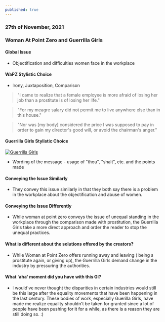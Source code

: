 ```yaml
---
published: true
---
```

### 27th of November, 2021

### Woman At Point Zero and Guerrilla Girls

#### Global Issue
- Objectification and difficulties women face in the workplace

#### WaPZ Stylistic Choice

- Irony, Juxtaposition, Comparison

> "I came to realize that a female employee is more afraid of losing her job than a prostitute is of losing her life."

> "For my meagre salary did not permit me to live anywhere else than in this house."

> "Nor was [my body] considered the price I was supposed to pay in order to gain my director's good will, or avoid the chairman's anger." 

#### Guerrilla Girls Stylistic Choice

[![Guerrilla Girls ](https://images.squarespace-cdn.com/content/v1/55d4aaa8e4b084df273878ef/1565815876871-IDB703TOPX2RUF4L033M/2019_GuerrillaGirls_EthicsMonument1000at300dpi.jpg?format=750w)](https://www.guerrillagirls.com/projects)

- Wording of the message - usage of "thou", "shalt", etc. and the points made

#### Conveying the Issue Similarly
- They convey this issue similarly in that they both say there is a problem in the workplace about the objectification and abuse of women.  

#### Conveying the Issue Differently
- While woman at point zero conveys the issue of unequal standing in the workplace through the comparison made with prostitution, the Guerrilla Girls take a more direct approach and order the reader to stop the unequal practices.

#### What is different about the solutions offered by the creators?
- While Woman at Point Zero offers running away and leaving ( being a prostitute again, or giving up), the Guerrilla Girls demand change in the industry by pressuring the authorities.

#### What 'aha' moment did you have with this GI?
- I would've never thought the disparities in certain industries would still be this large after the equality movements that have been happening in the last century. These bodies of work, especially Guerilla Girls, have made me realize equality shouldn't be taken for granted since a lot of people have been pushing for it for a while, as there is a reason they are still doing so. :)
